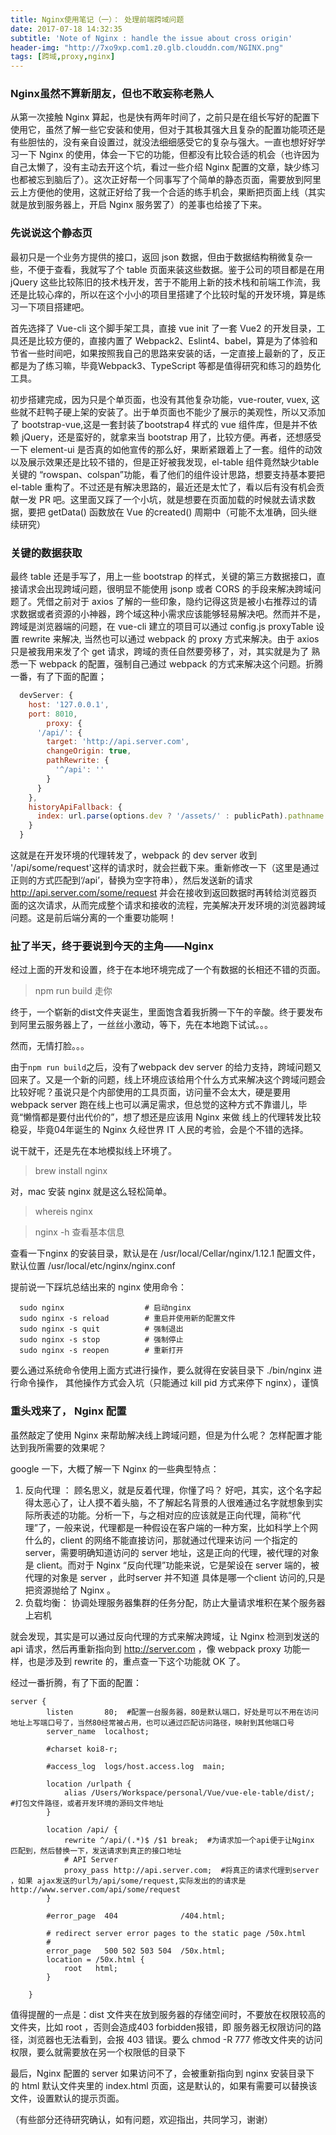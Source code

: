 ```yaml
---
title: Nginx使用笔记（一）： 处理前端跨域问题
date: 2017-07-18 14:32:35
subtitle: 'Note of Nginx : handle the issue about cross origin'
header-img: "http://7xo9xp.com1.z0.glb.clouddn.com/NGINX.png"
tags: [跨域,proxy,nginx]
---
```

 
### Nginx虽然不算新朋友，但也不敢妄称老熟人
从第一次接触 Nginx 算起，也是快有两年时间了，之前只是在组长写好的配置下使用它，虽然了解一些它安装和使用，但对于其极其强大且复杂的配置功能项还是有些胆怯的，没有亲自设置过，就没法细细感受它的复杂与强大。一直也想好好学习一下 Nginx 的使用，体会一下它的功能，但都没有比较合适的机会（也许因为自己太懒了，没有主动去开这个坑，看过一些介绍 Nginx 配置的文章，缺少练习也都被忘到脑后了）。这次正好帮一个同事写了个简单的静态页面，需要放到阿里云上方便他的使用，这就正好给了我一个合适的练手机会，果断把页面上线（其实就是放到服务器上，开启 Nginx 服务罢了）的差事也给接了下来。


### 先说说这个静态页
最初只是一个业务方提供的接口，返回 json 数据，但由于数据结构稍微复杂一些，不便于查看，我就写了个 table 页面来装这些数据。鉴于公司的项目都是在用 jQuery 这些比较陈旧的技术栈开发，苦于不能用上新的技术栈和前端工作流，我还是比较心痒的，所以在这个小小的项目里搭建了个比较时髦的开发环境，算是练习一下项目搭建吧。

首先选择了 Vue-cli 这个脚手架工具，直接 vue init 了一套 Vue2 的开发目录，工具还是比较方便的，直接内置了 Webpack2、Eslint4、babel，算是为了体验和节省一些时间吧，如果按照我自己的思路来安装的话，一定直接上最新的了，反正都是为了练习嘛，毕竟Webpack3、TypeScript 等都是值得研究和练习的趋势化工具。

初步搭建完成，因为只是个单页面，也没有其他复杂功能，vue-router, vuex, 这些就不赶鸭子硬上架的安装了。出于单页面也不能少了展示的美观性，所以又添加了 bootstrap-vue,这是一套封装了bootstrap4 样式的 vue 组件库，但是并不依赖 jQuery，还是蛮好的，就拿来当 bootstrap 用了，比较方便。再者，还想感受一下 element-ui 是否真的如他宣传的那么好，果断紧跟着上了一套。组件的动效以及展示效果还是比较不错的，但是正好被我发现，el-table 组件竟然缺少table 关键的 “rowspan、colspan”功能，看了他们的组件设计思路，想要支持基本要把 el-table 重构了。不过还是有解决思路的，最近还是太忙了，看以后有没有机会贡献一发 PR 吧。这里面又踩了一个小坑，就是想要在页面加载的时候就去请求数据，要把 getData() 函数放在 Vue 的created() 周期中（可能不太准确，回头继续研究）
 
### 关键的数据获取
最终 table 还是手写了，用上一些 bootstrap 的样式，关键的第三方数据接口，直接请求会出现跨域问题，很明显不能使用 jsonp 或者 CORS 的手段来解决跨域问题了。凭借之前对于 axios 了解的一些印象，隐约记得这货是被小右推荐过的请求数据或者资源的小神器，跨个域这种小需求应该能够轻易解决吧。然而并不是，跨域是浏览器端的问题，在 vue-cli 建立的项目可以通过 config.js proxyTable 设置 rewrite 来解决, 当然也可以通过 webpack 的 proxy 方式来解决。由于 axios 只是被我用来发了个 get 请求，跨域的责任自然要旁移了，对，其实就是为了 熟悉一下 webpack 的配置，强制自己通过 webpack 的方式来解决这个问题。折腾一番，有了下面的配置；
```js
  devServer: {
    host: '127.0.0.1',
    port: 8010,
        proxy: {
      '/api/': {
        target: 'http://api.server.com',
        changeOrigin: true,
        pathRewrite: {
          '^/api': ''
        }
      }
    },
    historyApiFallback: {
      index: url.parse(options.dev ? '/assets/' : publicPath).pathname
    }
  }
```
这就是在开发环境的代理转发了，webpack 的 dev server 收到 '/api/some/request'这样的请求时，就会拦截下来。重新修改一下（这里是通过正则的方式匹配到‘/api’，替换为空字符串），然后发送新的请求 http://api.server.com/some/request 并会在接收到返回数据时再转给浏览器页面的这次请求，从而完成整个请求和接收的流程，完美解决开发环境的浏览器跨域问题。这是前后端分离的一个重要功能啊！

### 扯了半天，终于要说到今天的主角——Nginx
经过上面的开发和设置，终于在本地环境完成了一个有数据的长相还不错的页面。
> npm run build  走你

终于，一个崭新的dist文件夹诞生，里面饱含着我折腾一下午的辛酸。终于要发布到阿里云服务器上了，一丝丝小激动，等下，先在本地跑下试试。。。

然而，无情打脸。。。

由于`npm run build`之后，没有了webpack dev server 的给力支持，跨域问题又回来了。又是一个新的问题，线上环境应该给用个什么方式来解决这个跨域问题会比较好呢？虽说只是个内部使用的工具页面，访问量不会太大，硬是要用 webpack server 跑在线上也可以满足需求，但总觉的这种方式不靠谱儿，毕竟“懒惰都是要付出代价的”，想了想还是应该用 Nginx 来做 线上的代理转发比较稳妥，毕竟04年诞生的 Nginx 久经世界 IT 人民的考验，会是个不错的选择。

说干就干，还是先在本地模拟线上环境了。
> brew install nginx 

对，mac 安装 nginx 就是这么轻松简单。

> whereis nginx 

> nginx -h 查看基本信息

查看一下nginx 的安装目录，默认是在 /usr/local/Cellar/nginx/1.12.1
配置文件，默认位置               /usr/local/etc/nginx/nginx.conf

提前说一下踩坑总结出来的 nginx 使用命令：

```
  sudo nginx                  # 启动nginx
  sudo nginx -s reload        # 重启并使用新的配置文件
  sudo nginx -s quit          # 强制退出
  sudo nginx -s stop          # 强制停止
  sudo nginx -s reopen        # 重新打开
```

要么通过系统命令使用上面方式进行操作，要么就得在安装目录下 ./bin/nginx 进行命令操作，
其他操作方式会入坑（只能通过 kill pid 方式来停下 nginx），谨慎


### 重头戏来了， Nginx 配置
虽然敲定了使用 Nginx 来帮助解决线上跨域问题，但是为什么呢？ 怎样配置才能达到我所需要的效果呢？

google 一下，大概了解一下 Nginx 的一些典型特点：
1. 反向代理 ： 顾名思义，就是反着代理，你懂了吗？
好吧，其实，这个名字起得太恶心了，让人摸不着头脑，不了解起名背景的人很难通过名字就想象到实际所表述的功能。分析一下，与之相对应的应该就是正向代理，简称“代理”了，一般来说，代理都是一种假设在客户端的一种方案，比如科学上个网什么的，client 的网络不能直接访问，那就通过代理来访问 一个指定的 server，需要明确知道访问的 server 地址，这是正向的代理，被代理的对象是 client。而对于 Nginx “反向代理”功能来说，它是架设在 server 端的，被代理的对象是 server ，此时server 并不知道 具体是哪一个client 访问的,只是把资源抛给了 Nginx 。
2. 负载均衡：
协调处理服务器集群的任务分配，防止大量请求堆积在某个服务器上宕机

就会发现，其实是可以通过反向代理的方式来解决跨域，让 Nginx 检测到发送的 api 请求，然后再重新指向到 http://server.com ，像 webpack proxy 功能一样，也是涉及到 rewrite 的，重点查一下这个功能就 OK 了。

经过一番折腾，有了下面的配置：

```
server {
        listen       80;  #配置一台服务器，80是默认端口，好处是可以不用在访问地址上写端口号了，当然80经常被占用，也可以通过匹配访问路径，映射到其他端口号
        server_name  localhost;

        #charset koi8-r;

        #access_log  logs/host.access.log  main;

        location /urlpath {
            alias /Users/Workspace/personal/Vue/vue-ele-table/dist/;  #打包文件路径，或者开发环境的源码文件地址
        }

        location /api/ {
            rewrite ^/api/(.*)$ /$1 break;  #为请求加一个api便于让Nginx 匹配到，然后替换一下，发送请求到真正的接口地址
            # API Server
            proxy_pass http://api.server.com;  #将真正的请求代理到server ，如果 ajax发送的url为/api/some/request,实际发出的的请求是http://www.server.com/api/some/request
        }

        #error_page  404              /404.html;

        # redirect server error pages to the static page /50x.html
        #
        error_page   500 502 503 504  /50x.html;
        location = /50x.html {
            root   html;
        }

    }
```
值得提醒的一点是：dist 文件夹在放到服务器的存储空间时，不要放在权限较高的文件夹，比如 root ，否则会造成403 forbidden报错，即 服务器无权限访问的路径，浏览器也无法看到，会报 403 错误。要么 chmod -R 777 修改文件夹的访问权限，要么就需要放在另一个权限低的目录下

最后，Nginx 配置的 server 如果访问不了，会被重新指向到 nginx 安装目录下 的 html 默认文件夹里的 index.html 页面，这是默认的，如果有需要可以替换该文件，设置默认的提示页面。

（有些部分还待研究确认，如有问题，欢迎指出，共同学习，谢谢）